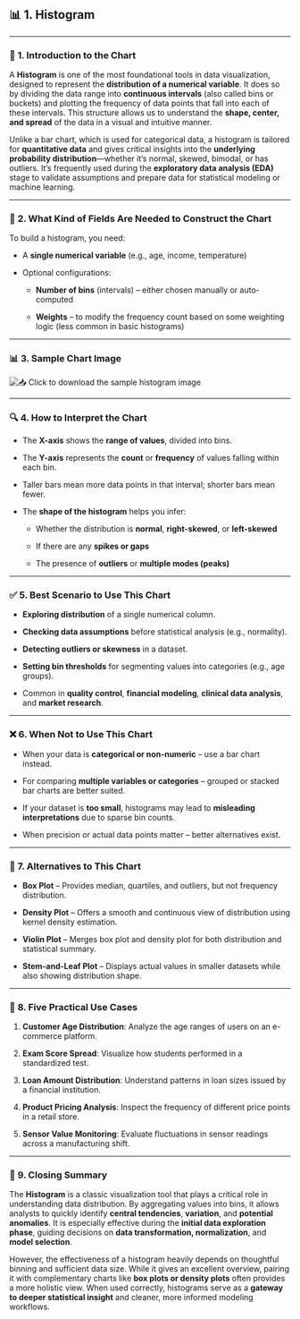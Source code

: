 ## 📊 **1. Histogram**

---

### 📘 **1. Introduction to the Chart**

A **Histogram** is one of the most foundational tools in data visualization, designed to represent the **distribution of a numerical variable**. It does so by dividing the data range into **continuous intervals** (also called bins or buckets) and plotting the frequency of data points that fall into each of these intervals. This structure allows us to understand the **shape, center, and spread** of the data in a visual and intuitive manner.

Unlike a bar chart, which is used for categorical data, a histogram is tailored for **quantitative data** and gives critical insights into the **underlying probability distribution**—whether it’s normal, skewed, bimodal, or has outliers. It’s frequently used during the **exploratory data analysis (EDA)** stage to validate assumptions and prepare data for statistical modeling or machine learning.

---

### 🧾 **2. What Kind of Fields Are Needed to Construct the Chart**

To build a histogram, you need:

- A **single numerical variable** (e.g., age, income, temperature)

- Optional configurations:
  
  - **Number of bins** (intervals) – either chosen manually or auto-computed
  
  - **Weights** – to modify the frequency count based on some weighting logic (less common in basic histograms)

---

### 📊 **3. Sample Chart Image**

![📥 Click to download the sample histogram image](D:\My%20Drive\Academics\Visiting%20Lectures\2025H1-IITP-EMBA-MB511\2025-H1-EMBA-IITP\Unit-7-AI-for-Managers\Data%20Visualization\Images\histogram.png)

---

### 🔍 **4. How to Interpret the Chart**

- The **X-axis** shows the **range of values**, divided into bins.

- The **Y-axis** represents the **count** or **frequency** of values falling within each bin.

- Taller bars mean more data points in that interval; shorter bars mean fewer.

- The **shape of the histogram** helps you infer:
  
  - Whether the distribution is **normal**, **right-skewed**, or **left-skewed**
  
  - If there are any **spikes or gaps**
  
  - The presence of **outliers** or **multiple modes (peaks)**

---

### ✅ **5. Best Scenario to Use This Chart**

- **Exploring distribution** of a single numerical column.

- **Checking data assumptions** before statistical analysis (e.g., normality).

- **Detecting outliers or skewness** in a dataset.

- **Setting bin thresholds** for segmenting values into categories (e.g., age groups).

- Common in **quality control**, **financial modeling**, **clinical data analysis**, and **market research**.

---

### ❌ **6. When Not to Use This Chart**

- When your data is **categorical or non-numeric** – use a bar chart instead.

- For comparing **multiple variables or categories** – grouped or stacked bar charts are better suited.

- If your dataset is **too small**, histograms may lead to **misleading interpretations** due to sparse bin counts.

- When precision or actual data points matter – better alternatives exist.

---

### 🔄 **7. Alternatives to This Chart**

- **Box Plot** – Provides median, quartiles, and outliers, but not frequency distribution.

- **Density Plot** – Offers a smooth and continuous view of distribution using kernel density estimation.

- **Violin Plot** – Merges box plot and density plot for both distribution and statistical summary.

- **Stem-and-Leaf Plot** – Displays actual values in smaller datasets while also showing distribution shape.

---

### 💼 **8. Five Practical Use Cases**

1. **Customer Age Distribution**: Analyze the age ranges of users on an e-commerce platform.

2. **Exam Score Spread**: Visualize how students performed in a standardized test.

3. **Loan Amount Distribution**: Understand patterns in loan sizes issued by a financial institution.

4. **Product Pricing Analysis**: Inspect the frequency of different price points in a retail store.

5. **Sensor Value Monitoring**: Evaluate fluctuations in sensor readings across a manufacturing shift.

---

### 🧾 **9. Closing Summary**

The **Histogram** is a classic visualization tool that plays a critical role in understanding data distribution. By aggregating values into bins, it allows analysts to quickly identify **central tendencies**, **variation**, and **potential anomalies**. It is especially effective during the **initial data exploration phase**, guiding decisions on **data transformation, normalization**, and **model selection**.

However, the effectiveness of a histogram heavily depends on thoughtful binning and sufficient data size. While it gives an excellent overview, pairing it with complementary charts like **box plots or density plots** often provides a more holistic view. When used correctly, histograms serve as a **gateway to deeper statistical insight** and cleaner, more informed modeling workflows.
